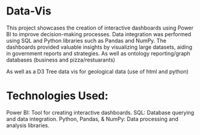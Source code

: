 # Data-Vis
This project showcases the creation of interactive dashboards using Power BI to improve decision-making processes. Data integration was performed using SQL and Python libraries such as Pandas and NumPy. The dashboards provided valuable insights by visualizing large datasets, aiding in government reports and strategies. As well as ontology reporting/graph databases (business and pizza/restuarants)

As well as a D3 Tree data vis for geological data (use of html and python)

# Technologies Used:

Power BI: Tool for creating interactive dashboards.
SQL: Database querying and data integration.
Python, Pandas, & NumPy: Data processing and analysis libraries.
